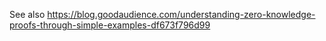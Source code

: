 
See also https://blog.goodaudience.com/understanding-zero-knowledge-proofs-through-simple-examples-df673f796d99
